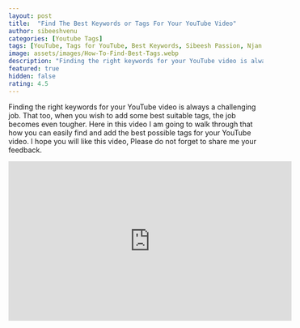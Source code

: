 ```yaml
---
layout: post
title:  "Find The Best Keywords or Tags For Your YouTube Video"
author: sibeeshvenu
categories: [Youtube Tags]
tags: [YouTube, Tags for YouTube, Best Keywords, Sibeesh Passion, Njan Oru Malayali, ഞാൻ ഒരു മലയാളി, Germaniyile Nalukal, Germany, Malayali in Germany, Indians in Germany, Keralite in Germany, Malayalees in Germany]
image: assets/images/How-To-Find-Best-Tags.webp
description: "Finding the right keywords for your YouTube video is always a challenging job. That too, when you wish to add some best suitable tags, the job becomes even tougher. Here in this video I am going to walk through that how you can easily find and add the best possible tags for your YouTube video. I hope you will like this video, Please do not forget to share me your feedback"
featured: true
hidden: false
rating: 4.5
---
```


Finding the right keywords for your YouTube video is always a challenging job. That too, when you wish to add some best suitable tags, the job becomes even tougher. Here in this video I am going to walk through that how you can easily find and add the best possible tags for your YouTube video. I hope you will like this video, Please do not forget to share me your feedback. 
  




<iframe width="560" height="315" src="https://www.youtube.com/embed/KdipAmvxRRg" frameborder="0" allow="accelerometer; autoplay; encrypted-media; gyroscope; picture-in-picture" allowfullscreen></iframe>
